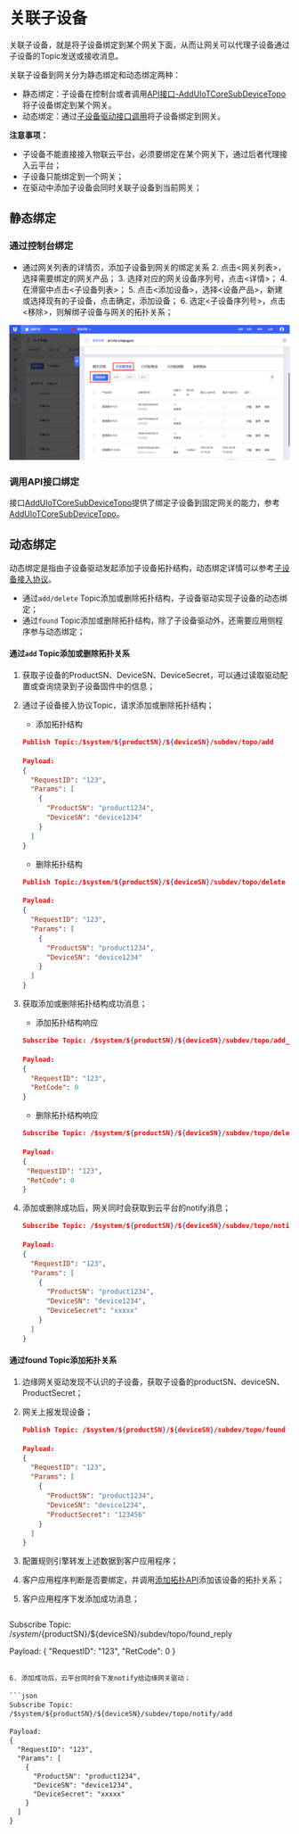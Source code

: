# 关联子设备

关联子设备，就是将子设备绑定到某个网关下面，从而让网关可以代理子设备通过子设备的Topic发送或接收消息。

关联子设备到网关分为静态绑定和动态绑定两种：

- 静态绑定：子设备在控制台或者调用[API接口-AddUIoTCoreSubDeviceTopo](/uiot-edge/api_list/gateway_subdevice#AddUIoTCoreSubDeviceTopo)将子设备绑定到某个网关。
- 动态绑定：通过[子设备驱动接口调用](/uiot-edge/api_list/subdev_driver_access#CreateUIoTCoreEdgeDriverBind)将子设备绑定到网关。

**注意事项：**

- 子设备不能直接接入物联云平台，必须要绑定在某个网关下，通过后者代理接入云平台；
- 子设备只能绑定到一个网关；
- 在驱动中添加子设备会同时关联子设备到当前网关；



## 静态绑定

### 通过控制台绑定

- 通过网关列表的详情页，添加子设备到网关的绑定关系
  2. 点击<网关列表>，选择需要绑定的网关产品；
  3. 选择对应的网关设备序列号，点击<详情>；
  4. 在滑窗中点击<子设备列表>；
  5. 点击<添加设备>，选择<设备产品>，新建或选择现有的子设备，点击确定，添加设备；
  6. 选定<子设备序列号>，点击<移除>，则解绑子设备与网关的拓扑关系；

![通过控制台绑定设备](../../images/通过控制台绑定子设备.png)

### 调用API接口绑定

接口[AddUIoTCoreSubDeviceTopo](/uiot-edge/api_list/gateway_subdevice#AddUIoTCoreSubDeviceTopo)提供了绑定子设备到固定网关的能力，参考[AddUIoTCoreSubDeviceTopo](/uiot-edge/api_list/gateway_subdevice#AddUIoTCoreSubDeviceTopo)。


## 动态绑定

动态绑定是指由子设备驱动发起添加子设备拓扑结构，动态绑定详情可以参考[子设备接入协议](/uiot-edge/user_guide/subdevice_driver_access/subdev_access_protocol)。

- 通过`add/delete` Topic添加或删除拓扑结构，子设备驱动实现子设备的动态绑定；
- 通过`found` Topic添加或删除拓扑结构，除了子设备驱动外，还需要应用侧程序参与动态绑定；

#### 通过`add` Topic添加或删除拓扑关系

1. 获取子设备的ProductSN、DeviceSN、DeviceSecret，可以通过读取驱动配置或查询烧录到子设备固件中的信息；

2. 通过子设备接入协议Topic，请求添加或删除拓扑结构；

   - 添加拓扑结构

   ```json
   Publish Topic:/$system/${productSN}/${deviceSN}/subdev/topo/add
   
   Payload:
   {
     "RequestID": "123",
     "Params": [
       {
         "ProductSN": "product1234",
         "DeviceSN": "device1234"
       }
     ]
   }
   ```

   - 删除拓扑结构

   ```json
   Publish Topic:/$system/${productSN}/${deviceSN}/subdev/topo/delete
   
   Payload:
   {
     "RequestID": "123",
     "Params": [
       {
         "ProductSN": "product1234",
         "DeviceSN": "device1234"
       }
     ]
   }
   ```

3. 获取添加或删除拓扑结构成功消息；

   - 添加拓扑结构响应

   ```json
   Subscribe Topic: /$system/${productSN}/${deviceSN}/subdev/topo/add_reply
   
   Payload:
   {
     "RequestID": "123",
     "RetCode": 0
   }
   ```

   - 删除拓扑结构响应

    ```json
   Subscribe Topic: /$system/${productSN}/${deviceSN}/subdev/topo/delete_reply
    
   Payload:
   {
     "RequestID": "123",
     "RetCode": 0
   }
    ```

4. 添加或删除成功后，网关同时会获取到云平台的notify消息；

   ```json
   Subscribe Topic: /$system/${productSN}/${deviceSN}/subdev/topo/notify/delete
   
   Payload:
   {
     "RequestID": "123",
     "Params": [
       {
         "ProductSN": "product1234",
         "DeviceSN": "device1234",
         "DeviceSecret": "xxxxx"
       }
     ]
   }
   ```

   

#### 通过found Topic添加拓扑关系

1. 边缘网关驱动发现不认识的子设备，获取子设备的productSN、deviceSN、ProductSecret；

2. 网关上报发现设备；

   ```json
   Publish Topic: /$system/${productSN}/${deviceSN}/subdev/topo/found
   
   Payload:
   {
     "RequestID": "123",
     "Params": [
       {
         "ProductSN": "product1234",
         "DeviceSN": "device1234",
         "ProductSecret": "123456"
       }
     ]
   }
   ```

3. 配置规则引擎转发上述数据到客户应用程序；

4. 客户应用程序判断是否要绑定，并调用[添加拓扑API](/uiot-edge/api_list/gateway_subdevice#AddUIoTCoreSubDeviceTopo)添加该设备的拓扑关系；

5. 客户应用程序下发添加成功消息；

   ```json
Subscribe Topic: /$system/${productSN}/${deviceSN}/subdev/topo/found_reply
   
   Payload:
   {
     "RequestID": "123",
     "RetCode": 0
   }
   ```
   
6. 添加成功后，云平台同时会下发notify给边缘网关驱动；

   ```json
   Subscribe Topic: /$system/${productSN}/${deviceSN}/subdev/topo/notify/add
   
   Payload:
   {
     "RequestID": "123",
     "Params": [
       {
         "ProductSN": "product1234",
         "DeviceSN": "device1234",
         "DeviceSecret": "xxxxx"
       }
     ]
   }
   ```

